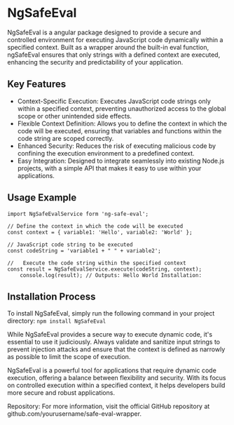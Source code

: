 # NgSafeEval

NgSafeEval is a angular package designed to provide a secure and controlled environment for executing JavaScript code dynamically within a specified context. Built as a wrapper around the built-in eval function, ngSafeEval ensures that only strings with a defined context are executed, enhancing the security and predictability of your application.

## Key Features

- Context-Specific Execution: Executes JavaScript code strings only within a specified context, preventing unauthorized access to the global scope or other unintended side effects.
- Flexible Context Definition: Allows you to define the context in which the code will be executed, ensuring that variables and functions within the code string are scoped correctly.
- Enhanced Security: Reduces the risk of executing malicious code by confining the execution environment to a predefined context.
- Easy Integration: Designed to integrate seamlessly into existing Node.js projects, with a simple API that makes it easy to use within your applications.

## Usage Example

```
import NgSafeEvalService form 'ng-safe-eval';

// Define the context in which the code will be executed 
const context = { variable1: 'Hello', variable2: 'World' };

// JavaScript code string to be executed 
const codeString = 'variable1 + " " + variable2';

//   Execute the code string within the specified context 
const result = NgSafeEvalService.execute(codeString, context);
    console.log(result); // Outputs: Hello World Installation:
```

## Installation Process

To install NgSafeEval, simply run the following command in your project directory:
`npm install NgSafeEval`

While NgSafeEval provides a secure way to execute dynamic code, it's essential to use it judiciously. Always validate and sanitize input strings to prevent injection attacks and ensure that the context is defined as narrowly as possible to limit the scope of execution.

NgSafeEval is a powerful tool for applications that require dynamic code execution, offering a balance between flexibility and security. With its focus on controlled execution within a specified context, it helps developers build more secure and robust applications.

Repository: For more information, visit the official GitHub repository at github.com/yourusername/safe-eval-wrapper.

